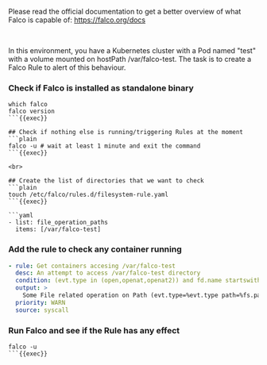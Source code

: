 
Please read the official documentation to get a better overview of what Falco is capable of:
https://falco.org/docs


<br>

In this environment, you have a Kubernetes cluster with a Pod named "test" with a volume mounted on hostPath /var/falco-test.
The task is to create a Falco Rule to alert of this behaviour.



### Check if Falco is installed as standalone binary
```plain
which falco
falco version
```{{exec}}

## Check if nothing else is running/triggering Rules at the moment
```plain
falco -u # wait at least 1 minute and exit the command
```{{exec}}

<br>

## Create the list of directories that we want to check
```plain
touch /etc/falco/rules.d/filesystem-rule.yaml
```{{exec}}

```yaml
- list: file_operation_paths
  items: [/var/falco-test]
```

### Add the rule to check any container running
```yaml
- rule: Get containers accesing /var/falco-test
  desc: An attempt to access /var/falco-test directory
  condition: (evt.type in (open,openat,openat2)) and fd.name startswith file_operation_paths
  output: >
    Some File related operation on Path (evt.type=%evt.type path=%fs.path.name source=%fs.path.source container-id=%container.id container-name=%container.name)
  priority: WARN
  source: syscall
```

### Run Falco and see if the Rule has any effect
```plain
falco -u
```{{exec}}